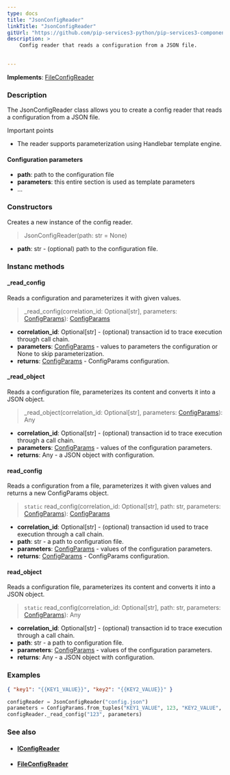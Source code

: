 ```yaml
---
type: docs
title: "JsonConfigReader"
linkTitle: "JsonConfigReader"
gitUrl: "https://github.com/pip-services3-python/pip-services3-components-python"
description: >
    Config reader that reads a configuration from a JSON file.

    
---
```


**Implements**: [FileConfigReader](../file_config_reader)

### Description

The JsonConfigReader class allows you to create a config reader that reads a configuration from a JSON file.

Important points

- The reader supports parameterization using Handlebar template engine.

#### Configuration parameters

- **path**: path to the configuration file
- **parameters**: this entire section is used as template parameters
- ...


### Constructors
Creates a new instance of the config reader.

> JsonConfigReader(path: str = None)

- **path**: str - (optional) path to the configuration file.


### Instanc methods


#### _read_config
Reads a configuration and parameterizes it with given values.

> _read_config(correlation_id: Optional[str], parameters: [ConfigParams](../../../commons/config/config_params)): [ConfigParams](../../../commons/config/config_params)

- **correlation_id**: Optional[str] - (optional) transaction id to trace execution through call chain.
- **parameters**: [ConfigParams](../../../commons/config/config_params) - values to parameters the configuration or None to skip parameterization.
- **returns**: [ConfigParams](../../../commons/config/config_params) - ConfigParams configuration.


#### _read_object
Reads a configuration file, parameterizes its content and converts it into a JSON object.

> _read_object(correlation_id: Optional[str], parameters: [ConfigParams](../../../commons/config/config_params)): Any

- **correlation_id**: Optional[str] - (optional) transaction id to trace execution through a call chain.
- **parameters**: [ConfigParams](../../../commons/config/config_params) - values of the configuration parameters.
- **returns**: Any - a JSON object with configuration.


#### read_config
Reads a configuration from a file, parameterizes it with given values and returns a new ConfigParams object.

> `static` read_config(correlation_id: Optional[str], path: str, parameters: [ConfigParams](../../../commons/config/config_params)): [ConfigParams](../../../commons/config/config_params)

- **correlation_id**: Optional[str] - (optional) transaction id used to trace execution through a call chain.
- **path**: str - a path to configuration file.
- **parameters**: [ConfigParams](../../../commons/config/config_params) - values of the configuration parameters.
- **returns**: [ConfigParams](../../../commons/config/config_params) - ConfigParams configuration.


#### read_object
Reads a configuration file, parameterizes its content and converts it into a JSON object.

> `static` read_config(correlation_id: Optional[str], path: str, parameters: [ConfigParams](../../../commons/config/config_params)): Any

- **correlation_id**: Optional[str] - (optional) transaction id to trace execution through a call chain.
- **path**: str - a path to configuration file.
- **parameters**: [ConfigParams](../../../commons/config/config_params) - values of the configuration parameters.
- **returns**: Any - a JSON object with configuration.

### Examples

```json
{ "key1": "{{KEY1_VALUE}}", "key2": "{{KEY2_VALUE}}" }
```
    
        
```python
configReader = JsonConfigReader("config.json")
parameters = ConfigParams.from_tuples("KEY1_VALUE", 123, "KEY2_VALUE", "ABC")
configReader._read_config("123", parameters)
```

### See also
- #### [IConfigReader](../iconfig_reader)
- #### [FileConfigReader](../file_config_reader)
